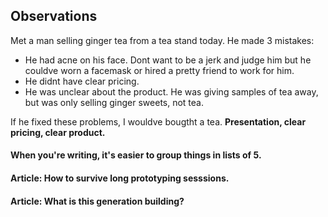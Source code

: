 ## Observations

Met a man selling ginger tea from a tea stand today. He made 3 mistakes:

- He had acne on his face. Dont want to be a jerk and judge him but he couldve worn a facemask or hired a pretty friend to work for him.
- He didnt have clear pricing.
- He was unclear about the product. He was giving samples of tea away, but was only selling ginger sweets, not tea.

If he fixed these problems, I wouldve bougtht a tea. **Presentation, clear pricing, clear product.** 

#### When you're writing, it's easier to group things in lists of 5. 

#### Article: How to survive long prototyping sesssions.
#### Article: What is this generation building?

